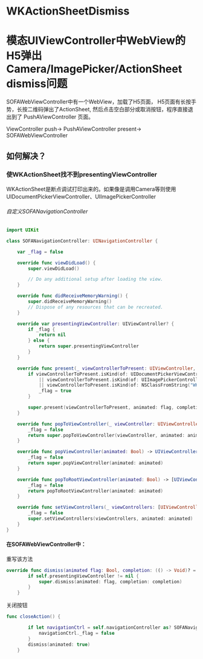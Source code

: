 # WKActionSheetDismiss

# 模态UIViewController中WebView的H5弹出Camera/ImagePicker/ActionSheet dismiss问题

SOFAWebViewController中有一个WebView，加载了H5页面， H5页面有长按手势，长按二维码弹出了ActionSheet, 然后点击空白部分或取消按钮，程序直接退出到了 PushAViewController 页面。

ViewController push-> PushAViewController present-> SOFAWebViewController

## 如何解决？

### 使WKActionSheet找不到presentingViewController

WKActionSheet是断点调试打印出来的。如果像是调用Camera等则使用UIDocumentPickerViewController、UIImagePickerController

###### 自定义SOFANavigationController

``` swift
import UIKit

class SOFANavigationController: UINavigationController {

    var _flag = false

    override func viewDidLoad() {
        super.viewDidLoad()

        // Do any additional setup after loading the view.
    }

    override func didReceiveMemoryWarning() {
        super.didReceiveMemoryWarning()
        // Dispose of any resources that can be recreated.
    }

    override var presentingViewController: UIViewController? {
        if _flag {
            return nil
        } else {
            return super.presentingViewController
        }
    }

    override func present(_ viewControllerToPresent: UIViewController, animated flag: Bool, completion: (() -> Void)? = nil) {
        if viewControllerToPresent.isKind(of: UIDocumentPickerViewController.self)
            || viewControllerToPresent.isKind(of: UIImagePickerController.self)
            || viewControllerToPresent.isKind(of: NSClassFromString("WKActionSheet")!) {
            _flag = true
        }

        super.present(viewControllerToPresent, animated: flag, completion: completion)
    }

    override func popToViewController(_ viewController: UIViewController, animated: Bool) -> [UIViewController]? {
        _flag = false
        return super.popToViewController(viewController, animated: animated)
    }

    override func popViewController(animated: Bool) -> UIViewController? {
        _flag = false
        return super.popViewController(animated: animated)
    }

    override func popToRootViewController(animated: Bool) -> [UIViewController]? {
        _flag = false
        return popToRootViewController(animated: animated)
    }

    override func setViewControllers(_ viewControllers: [UIViewController], animated: Bool) {
        _flag = false
        super.setViewControllers(viewControllers, animated: animated)
    }
}
```

#### 在SOFAWebViewController中：

重写该方法

``` swift
override func dismiss(animated flag: Bool, completion: (() -> Void)? = nil) {
        if self.presentingViewController != nil {
            super.dismiss(animated: flag, completion: completion)
        }
    }
```

关闭按钮

``` swift
func closeAction() {

        if let navigationCtrl = self.navigationController as? SOFANavigationController {
            navigationCtrl._flag = false
        }
        dismiss(animated: true)
    }
```
